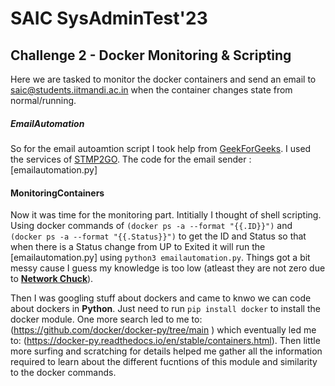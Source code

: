 # SAIC SysAdminTest'23

## Challenge 2 - Docker Monitoring & Scripting

Here we are tasked to monitor the docker containers and send an email to saic@students.iitmandi.ac.in when the container changes state from normal/running.

##### EmailAutomation

So for the email autoamtion script I took help from [GeekForGeeks](https://www.geeksforgeeks.org/how-to-send-automated-email-messages-in-python/). I used the services of [STMP2GO](https://www.smtp2go.com/).
The code for the email sender : [emailautomation.py]

#### MonitoringContainers

Now it was time for the monitoring part. Intitially I thought of shell scripting. Using docker commands of `(docker ps -a --format "{{.ID}}")` and `(docker ps -a --format "{{.Status}}")` to get the ID and Status so that when there is a Status change from UP to Exited it will run the [emailautomation.py] using `python3 emailautomation.py`. Things got a bit messy cause I guess my knowledge is too low (atleast they are not zero due to [**Network Chuck**](https://youtube.com/playlist?list=PLIhvC56v63IKioClkSNDjW7iz-6TFvLwS&si=TlVexjvb_uF1X9xB)).

Then I was googling stuff about dockers and came to knwo we can code about dockers in **Python**. Just need to run `pip install docker` to install the docker module. One more search led to me to: (https://github.com/docker/docker-py/tree/main
) which eventually led me to: (https://docker-py.readthedocs.io/en/stable/containers.html). Then little more surfing and scratching for details helped me gather all the information required to learn about the different fucntions of this module and similarity to the docker commands. 

